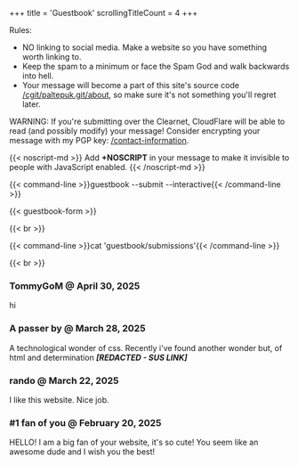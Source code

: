 +++
title               = 'Guestbook'
scrollingTitleCount = 4
+++

Rules:

- NO linking to social media. Make a website so you have something worth linking to.
- Keep the spam to a minimum or face the Spam God and walk backwards into hell.
- Your message will become a part of this site's source code [/cgit/paltepuk.git/about](/cgit/paltepuk.git/about/), so make sure it's not something you'll regret later.

WARNING: If you're submitting over the Clearnet, CloudFlare will be able to read
(and possibly modify) your message! Consider encrypting your message with my PGP
key:
[/contact-information](/contact-information/).

{{< noscript-md >}}
Add **+NOSCRIPT** in your message to make it invisible to people with JavaScript
enabled.
{{< /noscript-md >}}

{{< command-line  >}}guestbook --submit --interactive{{< /command-line >}}

{{< guestbook-form >}}

{{< br >}}

{{< command-line  >}}cat 'guestbook/submissions'{{< /command-line >}}

{{< br >}}

### TommyGoM @ April 30, 2025

hi

### A passer by @ March 28, 2025

A technological wonder of css. Recently i've found another wonder but, of html
and determination ***[REDACTED - SUS LINK]***

### rando @ March 22, 2025

I like this website. Nice job.

### #1 fan of you @ February 20, 2025

HELLO! I am a big fan of your website, it's so cute! You seem like an awesome dude and I wish you the best!
